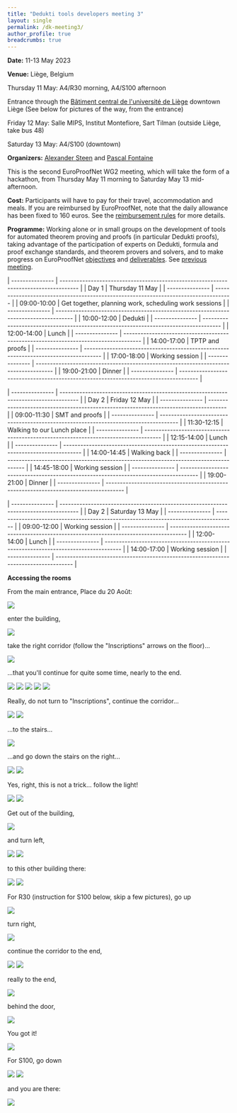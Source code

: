 ```yaml
---
title: "Dedukti tools developers meeting 3"
layout: single
permalink: /dk-meeting3/
author_profile: true
breadcrumbs: true
---
```


<!--img src="/_pages/WG1/Jan2023/20230129_135357_resized.jpg"/-->

**Date:** 11-13 May 2023

**Venue:** Liège, Belgium

Thursday 11 May: A4/R30 morning, A4/S100 afternoon 

Entrance through the [Bâtiment central de l'université de Liège](https://goo.gl/maps/S72NG3nxf1YrQmcm8) downtown Liège (See below for pictures of the way, from the entrance)

Friday 12 May: Salle MIPS, Institut Montefiore, Sart Tilman (outside Liège, take bus 48)

Saturday 13 May: A4/S100 (downtown)

**Organizers:** [Alexander Steen](https://www.alexandersteen.de/)
  and [Pascal Fontaine](https://people.montefiore.uliege.be/pfontain/)
  
This is the second EuroProofNet WG2 meeting, which will take the form of a hackathon, from Thursday May 11 morning to Saturday May 13 mid-afternoon.

<!--**How to get there?**-->

<!-- **Application procedure:** The number of participants that can be reimbursed is limited. If you would like to be reimbursed of your travel, check the [eligibility rules](https://europroofnet.github.io/eligibility/) and 
[fill in this form](https://forms.gle/ZoHXRSKdbk8TxXc79). -->

**Cost:** Participants will have to pay for their travel, accommodation and meals. If you are reimbursed by EuroProofNet, note that the daily allowance has been fixed to 160 euros. See the [reimbursement rules](https://europroofnet.github.io/reimbursement-rules/) for more details.

<!--**Participants (15):**-->

**Programme:**  Working alone or in small groups on the development of tools for automated theorem proving and proofs (in particular Dedukti proofs), taking advantage of the participation of experts on Dedukti, formula and proof exchange standards, and theorem provers and solvers, and to make progress on EuroProofNet [objectives](../objectives) and [deliverables](../deliverables).  See [previous meeting](../dk-meeting3).

| --------------- | ------------------------------------------------------------------------------------ |
| Day 1           | Thursday 11 May |
| --------------- | ------------------------------------------------------------------------------------ |
| 09:00-10:00     | Get together, planning work, scheduling work sessions |
| --------------- | ------------------------------------------------------------------------------------ |
| 10:00-12:00     | Dedukti |
| --------------- | ------------------------------------------------------------------------------------ |
| 12:00-14:00     | Lunch |
| --------------- | ------------------------------------------------------------------------------------ |
| 14:00-17:00     | TPTP and proofs |
| --------------- | ------------------------------------------------------------------------------------ |
| 17:00-18:00     | Working session |
| --------------- | ------------------------------------------------------------------------------------ |
| 19:00-21:00     | Dinner |
| --------------- | ------------------------------------------------------------------------------------ |

| --------------- | ------------------------------------------------------------------------------------ |
| Day 2           | Friday 12 May |
| --------------- | ------------------------------------------------------------------------------------ |
| 09:00-11:30     | SMT and proofs |
| --------------- | ------------------------------------------------------------------------------------ |
| 11:30-12:15     | Walking to our Lunch place |
| --------------- | ------------------------------------------------------------------------------------ |
| 12:15-14:00     | Lunch |
| --------------- | ------------------------------------------------------------------------------------ |
| 14:00-14:45     | Walking back |
| --------------- | ------------------------------------------------------------------------------------ |
| 14:45-18:00     | Working session |
| --------------- | ------------------------------------------------------------------------------------ |
| 19:00-21:00     | Dinner |
| --------------- | ------------------------------------------------------------------------------------ |

| --------------- | ------------------------------------------------------------------------------------ |
| Day 2           | Saturday 13 May |
| --------------- | ------------------------------------------------------------------------------------ |
| 09:00-12:00     | Working session |
| --------------- | ------------------------------------------------------------------------------------ |
| 12:00-14:00     | Lunch |
| --------------- | ------------------------------------------------------------------------------------ |
| 14:00-17:00     | Working session |
| --------------- | ------------------------------------------------------------------------------------ |



**Accessing the rooms**

From the main entrance, Place du 20 Août:

<img src="/_pages/WG2/May2023/path/20230509_182952_small.jpg">

enter the building,

<img src="/_pages/WG2/May2023/path/20230509_183022_small.jpg">

take the right corridor (follow the "Inscriptions" arrows on the floor)...

<img src="/_pages/WG2/May2023/path/20230509_183027_small.jpg">

...that you'll continue for quite some time, nearly to the end.

<img src="/_pages/WG2/May2023/path/20230509_183033_small.jpg">

<img src="/_pages/WG2/May2023/path/20230509_183044_small.jpg">

<img src="/_pages/WG2/May2023/path/20230509_183104_small.jpg">

<img src="/_pages/WG2/May2023/path/20230509_183108_small.jpg">

<img src="/_pages/WG2/May2023/path/20230509_183123_small.jpg">

Really, do not turn to "Inscriptions", continue the corridor...

<img src="/_pages/WG2/May2023/path/20230509_183130_small.jpg">

<img src="/_pages/WG2/May2023/path/20230509_183138_small.jpg">

...to the stairs...

<img src="/_pages/WG2/May2023/path/20230509_183143_small.jpg">

...and go down the stairs on the right...

<img src="/_pages/WG2/May2023/path/20230509_183148_small.jpg">

<img src="/_pages/WG2/May2023/path/20230509_183157_small.jpg">

Yes, right, this is not a trick... follow the light!

<img src="/_pages/WG2/May2023/path/20230509_183207_small.jpg">

<img src="/_pages/WG2/May2023/path/20230509_183211_small.jpg">

Get out of the building,

<img src="/_pages/WG2/May2023/path/20230509_183215_small.jpg">

and turn left,

<img src="/_pages/WG2/May2023/path/20230509_183221_small.jpg">

<img src="/_pages/WG2/May2023/path/20230509_183230_small.jpg">

to this other building there:

<img src="/_pages/WG2/May2023/path/20230509_183239_small.jpg">

<img src="/_pages/WG2/May2023/path/20230509_183253_small.jpg">


For R30 (instruction for S100 below, skip a few pictures), go up

<img src="/_pages/WG2/May2023/path/20230509_183301_small.jpg">

turn right,

<img src="/_pages/WG2/May2023/path/20230509_183310_small.jpg">

continue the corridor to the end,

<img src="/_pages/WG2/May2023/path/20230509_183314_small.jpg">

<img src="/_pages/WG2/May2023/path/20230509_183321_small.jpg">

really to the end,

<img src="/_pages/WG2/May2023/path/20230509_183324_small.jpg">

behind the door,

<img src="/_pages/WG2/May2023/path/20230509_183337_small.jpg">

You got it!

<img src="/_pages/WG2/May2023/path/20230509_183342_small.jpg">

For S100, go down

<img src="/_pages/WG2/May2023/path/20230509_183409_small.jpg">

<img src="/_pages/WG2/May2023/path/20230509_183421_small.jpg">

and you are there:

<img src="/_pages/WG2/May2023/path/20230509_183427_small.jpg">
